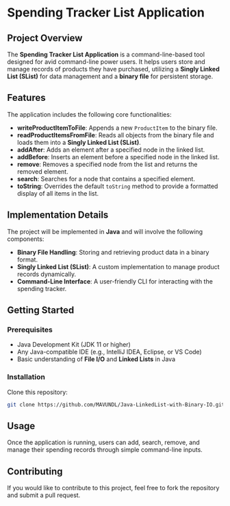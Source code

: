 # Spending Tracker List Application

## Project Overview
The **Spending Tracker List Application** is a command-line-based tool designed for avid command-line power users. It helps users store and manage records of products they have purchased, utilizing a **Singly Linked List (SList)** for data management and a **binary file** for persistent storage.

## Features
The application includes the following core functionalities:

- **writeProductItemToFile**: Appends a new `ProductItem` to the binary file.
- **readProductItemsFromFile**: Reads all objects from the binary file and loads them into a **Singly Linked List (SList)**.
- **addAfter**: Adds an element after a specified node in the linked list.
- **addBefore**: Inserts an element before a specified node in the linked list.
- **remove**: Removes a specified node from the list and returns the removed element.
- **search**: Searches for a node that contains a specified element.
- **toString**: Overrides the default `toString` method to provide a formatted display of all items in the list.

## Implementation Details
The project will be implemented in **Java** and will involve the following components:

- **Binary File Handling**: Storing and retrieving product data in a binary format.
- **Singly Linked List (SList)**: A custom implementation to manage product records dynamically.
- **Command-Line Interface**: A user-friendly CLI for interacting with the spending tracker.

## Getting Started
### Prerequisites
- Java Development Kit (JDK 11 or higher)
- Any Java-compatible IDE (e.g., IntelliJ IDEA, Eclipse, or VS Code)
- Basic understanding of **File I/O** and **Linked Lists** in Java

### Installation
 Clone this repository:
   ```sh
   git clone https://github.com/MAVUNDL/Java-LinkedList-with-Binary-IO.git
   ```

## Usage
Once the application is running, users can add, search, remove, and manage their spending records through simple command-line inputs.

## Contributing
If you would like to contribute to this project, feel free to fork the repository and submit a pull request.
